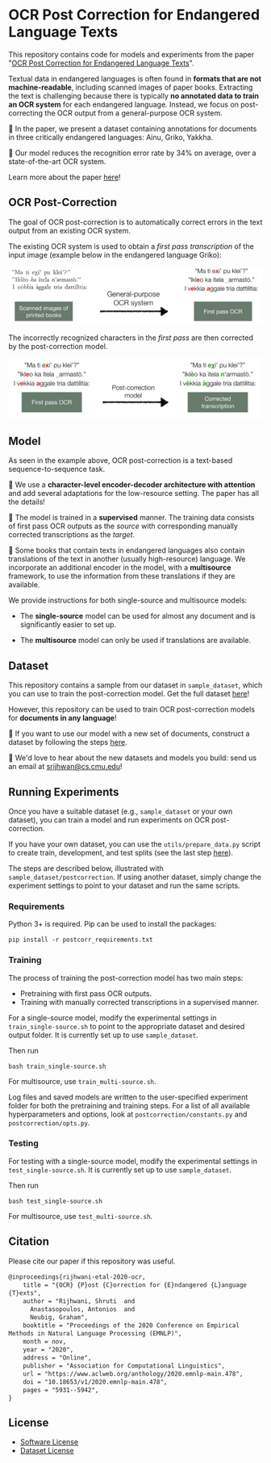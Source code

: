 # OCR Post Correction for Endangered Language Texts

This repository contains code for models and experiments from the paper "[OCR Post Correction for Endangered Language Texts](https://www.aclweb.org/anthology/2020.emnlp-main.478/)".

Textual data in endangered languages is often found in **formats that are not machine-readable**, including scanned images of paper books. Extracting the text is challenging because there is typically **no annotated data to train an OCR system** for each endangered language. Instead, we focus on post-correcting the OCR output from a general-purpose OCR system. 

:pushpin: In the paper, we present a dataset containing annotations for documents in three critically endangered languages: Ainu, Griko, Yakkha. 

:pushpin: Our model reduces the recognition error rate by 34% on average, over a state-of-the-art OCR system.

Learn more about the paper [here](https://shrutirij.github.io/ocr-el/)!


## OCR Post-Correction 
The goal of OCR post-correction is to automatically correct errors in the text output from an existing OCR system.

The existing OCR system is used to obtain a *first pass transcription* of the input image (example below in the endangered language Griko):

<div align="center"><img alt="First pass OCR transcription" width="600px" src="docs/firstpass.png"></div>


The incorrectly recognized characters in the *first pass* are then corrected by the post-correction model.

<div align="center"><img alt="Corrected transcription" width="620px" src="docs/corrected.png"></div>

## Model

As seen in the example above, OCR post-correction is a text-based sequence-to-sequence task. 

:pushpin: We use a **character-level encoder-decoder architecture with attention** and add several adaptations for the low-resource setting. The paper has all the details!

:pushpin: The model is trained in a **supervised** manner. The training data consists of first pass OCR outputs as the *source* with corresponding manually corrected transcriptions as the *target*.

:pushpin: Some books that contain texts in endangered languages also contain translations of the text in another (usually high-resource) language. We incorporate an additional encoder in the model, with a **multisource** framework, to use the information from these translations if they are available.

We provide instructions for both single-source and multisource models:

- The **single-source** model can be used for almost any document and is significantly easier to set up.

- The **multisource** model can only be used if translations are available.

## Dataset

This repository contains a sample from our dataset in `sample_dataset`, which you can use to train the post-correction model. Get the full dataset [here](https://forms.office.com/Pages/ResponsePage.aspx?id=DQSIkWdsW0yxEjajBLZtrQAAAAAAAAAAAAN__tAC8ehURVRVMVdQQjQzWlBSMkNaOEJKTUpWVFlEQy4u)!

However, this repository can be used to train OCR post-correction models for **documents in any language**!

:rocket: If you want to use our model with a new set of documents, construct a dataset by following the steps [here](firstpass.md).

:rocket: We'd love to hear about the new datasets and models you build: send us an email at [srijhwan@cs.cmu.edu](mailto:srijhwan@cs.cmu.edu)!


## Running Experiments
Once you have a suitable dataset (e.g., `sample_dataset` or your own dataset), you can train a model and run experiments on OCR post-correction. 

If you have your own dataset, you can use the `utils/prepare_data.py` script to create train, development, and test splits (see the last step [here](firstpass.md)).

The steps are described below, illustrated with `sample_dataset/postcorrection`. If using another dataset, simply change the experiment settings to point to your dataset and run the same scripts.

### Requirements
Python 3+ is required. Pip can be used to install the packages:

```
pip install -r postcorr_requirements.txt
```

### Training

The process of training the post-correction model has two main steps:

* Pretraining with first pass OCR outputs.
* Training with manually corrected transcriptions in a supervised manner.

For a single-source model, modify the experimental settings in `train_single-source.sh` to point to the appropriate dataset and desired output folder. It is currently set up to use `sample_dataset`.

Then run
```
bash train_single-source.sh
```

For multisource, use `train_multi-source.sh`.

Log files and saved models are written to the user-specified experiment folder for both the pretraining and training steps. For a list of all available hyperparameters and options, look at `postcorrection/constants.py` and `postcorrection/opts.py`.


### Testing

For testing with a single-source model, modify the experimental settings in `test_single-source.sh`. It is currently set up to use `sample_dataset`.

Then run
```
bash test_single-source.sh
```

For multisource, use `test_multi-source.sh`.



## Citation
Please cite our paper if this repository was useful.
```
@inproceedings{rijhwani-etal-2020-ocr,
    title = "{OCR} {P}ost {C}orrection for {E}ndangered {L}anguage {T}exts",
    author = "Rijhwani, Shruti  and
      Anastasopoulos, Antonios  and
      Neubig, Graham",
    booktitle = "Proceedings of the 2020 Conference on Empirical Methods in Natural Language Processing (EMNLP)",
    month = nov,
    year = "2020",
    address = "Online",
    publisher = "Association for Computational Linguistics",
    url = "https://www.aclweb.org/anthology/2020.emnlp-main.478",
    doi = "10.18653/v1/2020.emnlp-main.478",
    pages = "5931--5942",
}
```

## License
* [Software License](./LICENSE)
* [Dataset License](sample_dataset/LICENSE)
